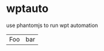 wptauto
=======

use phantomjs to run wpt automation
<table>
    <tr>
        <td>Foo</td><td>bar</td>
    </tr>
</table>
